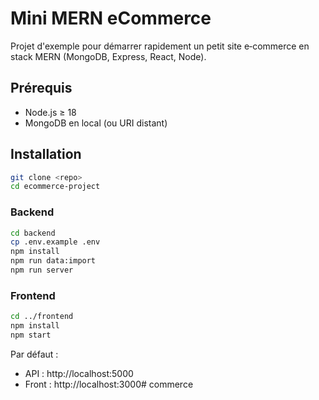 # Mini MERN eCommerce

Projet d'exemple pour démarrer rapidement un petit site e‑commerce en stack MERN (MongoDB, Express, React, Node).

## Prérequis

* Node.js ≥ 18
* MongoDB en local (ou URI distant)

## Installation

```bash
git clone <repo>
cd ecommerce-project
```

### Backend

```bash
cd backend
cp .env.example .env 
npm install
npm run data:import  
npm run server
```

### Frontend

```bash
cd ../frontend
npm install
npm start
```

Par défaut :

* API : http://localhost:5000
* Front : http://localhost:3000#   c o m m e r c e  
 